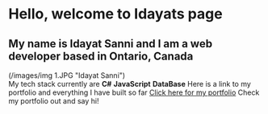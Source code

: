 # Hello, welcome to Idayats page
## My name is Idayat Sanni and I am a web developer based in Ontario, Canada
(/images/img 1.JPG "Idayat Sanni") <br/>
My tech stack currently are **C#** **JavaScript** **DataBase**
Here is a link to my portfolio and everything I have built so far <a href="https://idayatsannia.netlify.app/work">Click here for my portfolio</a>
Check my portfolio out and say hi!
